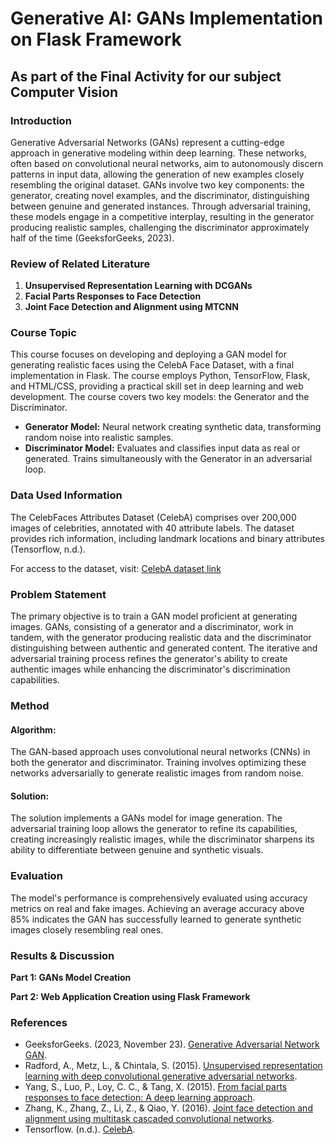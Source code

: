 # Generative AI: GANs Implementation on Flask Framework

## As part of the Final Activity for our subject Computer Vision

### Introduction
Generative Adversarial Networks (GANs) represent a cutting-edge approach in generative modeling within deep learning. These networks, often based on convolutional neural networks, aim to autonomously discern patterns in input data, allowing the generation of new examples closely resembling the original dataset. GANs involve two key components: the generator, creating novel examples, and the discriminator, distinguishing between genuine and generated instances. Through adversarial training, these models engage in a competitive interplay, resulting in the generator producing realistic samples, challenging the discriminator approximately half of the time (GeeksforGeeks, 2023).

### Review of Related Literature
1. **Unsupervised Representation Learning with DCGANs**
2. **Facial Parts Responses to Face Detection**
3. **Joint Face Detection and Alignment using MTCNN**

### Course Topic
This course focuses on developing and deploying a GAN model for generating realistic faces using the CelebA Face Dataset, with a final implementation in Flask. The course employs Python, TensorFlow, Flask, and HTML/CSS, providing a practical skill set in deep learning and web development. The course covers two key models: the Generator and the Discriminator.

- **Generator Model:** Neural network creating synthetic data, transforming random noise into realistic samples.
- **Discriminator Model:** Evaluates and classifies input data as real or generated. Trains simultaneously with the Generator in an adversarial loop.

### Data Used Information
The CelebFaces Attributes Dataset (CelebA) comprises over 200,000 images of celebrities, annotated with 40 attribute labels. The dataset provides rich information, including landmark locations and binary attributes (Tensorflow, n.d.).

For access to the dataset, visit: [CelebA dataset link](https://mmlab.ie.cuhk.edu.hk/projects/CelebA.html)

### Problem Statement
The primary objective is to train a GAN model proficient at generating images. GANs, consisting of a generator and a discriminator, work in tandem, with the generator producing realistic data and the discriminator distinguishing between authentic and generated content. The iterative and adversarial training process refines the generator's ability to create authentic images while enhancing the discriminator's discrimination capabilities.

### Method
#### Algorithm:
The GAN-based approach uses convolutional neural networks (CNNs) in both the generator and discriminator. Training involves optimizing these networks adversarially to generate realistic images from random noise.

#### Solution:
The solution implements a GANs model for image generation. The adversarial training loop allows the generator to refine its capabilities, creating increasingly realistic images, while the discriminator sharpens its ability to differentiate between genuine and synthetic visuals.

### Evaluation
The model's performance is comprehensively evaluated using accuracy metrics on real and fake images. Achieving an average accuracy above 85% indicates the GAN has successfully learned to generate synthetic images closely resembling real ones.

### Results & Discussion
**Part 1: GANs Model Creation**

**Part 2: Web Application Creation using Flask Framework**

### References
- GeeksforGeeks. (2023, November 23). [Generative Adversarial Network GAN](https://www.geeksforgeeks.org/generative-adversarial-network-gan/).
- Radford, A., Metz, L., & Chintala, S. (2015). [Unsupervised representation learning with deep convolutional generative adversarial networks](https://arxiv.org/abs/1511.06434).
- Yang, S., Luo, P., Loy, C. C., & Tang, X. (2015). [From facial parts responses to face detection: A deep learning approach](https://openaccess.thecvf.com/content_iccv_2015/html/Yang_From_Facial_Parts_ICCV_2015_paper.html).
- Zhang, K., Zhang, Z., Li, Z., & Qiao, Y. (2016). [Joint face detection and alignment using multitask cascaded convolutional networks](https://ieeexplore.ieee.org/document/7553523).
- Tensorflow. (n.d.). [CelebA](https://www.tensorflow.org/datasets/catalog/celeb_a).
